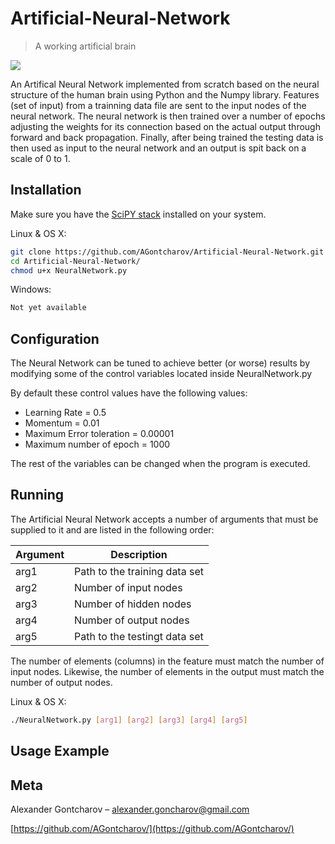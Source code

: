 # Artificial-Neural-Network
> A working artificial brain

![](http://futurehumanevolution.com/wp-content/uploads/Artificial-Intelligence-Neural-Network-Nodes.jpg)

An Artifical Neural Network implemented from scratch based on the neural structure of the human brain using Python and the Numpy library. Features (set of input) from a trainning data file are sent to the input nodes of the neural network. The neural network is then trained over a number of epochs adjusting the weights for its connection based on the actual output through forward and back propagation. Finally, after being trained the testing data is then used as input to the neural network and an output is spit back on a scale of 0 to 1.

## Installation

Make sure you have the [SciPY stack](http://scipy.org/install.html) installed on your system.

Linux & OS X:

```sh
git clone https://github.com/AGontcharov/Artificial-Neural-Network.git
cd Artificial-Neural-Network/
chmod u+x NeuralNetwork.py
```

Windows:

```sh
Not yet available
```
## Configuration

The Neural Network can be tuned to achieve better (or worse) results by modifying some of the control variables located inside NeuralNetwork.py

By default these control values have the following values:

* Learning Rate = 0.5
* Momentum = 0.01
* Maximum Error toleration = 0.00001
* Maximum number of epoch = 1000

The rest of the variables can be changed when the program is executed.

## Running

The Artificial Neural Network accepts a number of arguments that must be supplied to it and are listed in the following order:

| Argument |          Description          |
|----------|-------------------------------|
| arg1     | Path to the training data set |
| arg2     | Number of input nodes         |
| arg3     | Number of hidden nodes        |
| arg4     | Number of output nodes        |
| arg5     | Path to the testingt data set |

The number of elements (columns) in the feature must match the number of input nodes.
Likewise, the number of elements in the output must match the number of output nodes.

Linux & OS X:

```sh
./NeuralNetwork.py [arg1] [arg2] [arg3] [arg4] [arg5]
```

## Usage Example

## Meta

Alexander Gontcharov – alexander.goncharov@gmail.com

[https://github.com/AGontcharov/](https://github.com/AGontcharov/)
